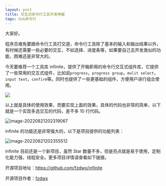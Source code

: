 ```yaml
---
layout: post
title: 交互式命令行工具开发神器
tags: Go&命令行
---
```


大家好。

程序员难免要跟命令行工具打交道，命令行工具除了基本的输入和输出结果以外，有时候还需要一些必要的交互，不如选择、进度条等，如果要自己去开发类似的功能，困难还是非常大的。

今天要推荐一个工具库 infinite，提供了开箱即用的命令行交互式组件库，它提供了一些常用的交互式组件，比如说`progress`，`progress group`，`mulit select`，`input text`，`confirm`等。同时也提供了一些更基础的组件，方便用户进行组合使用。

![](https://7465-test-3c9b5e-1-1301419220.tcb.qcloud.la/images/infinite.demo.gif)

以上就是具体的使用效果，而要实现上面的效果，具体的代码也非常的简单，以下就是一个实现多选交互的代码，差不多 10 行代码。

![image-20220821202319067](https://7465-test-3c9b5e-1-1301419220.tcb.qcloud.la/images/compress_image-20220821202319067.png)

infinite 的功能还是非常强大的，以下是项目提供的功能列表：

![image-20220821202355512](https://7465-test-3c9b5e-1-1301419220.tcb.qcloud.la/images/compress_image-20220821202355512.png)

infinite 目前还是一个新项目，虽然 Star 数量不多，但是亮点就是易于使用，定制化能力强，线程安全。更多项目详情请查看如下链接。

开源项目地址：https://github.com/fzdwx/infinite

开源项目作者：[fzdwx](https://github.com/fzdwx)